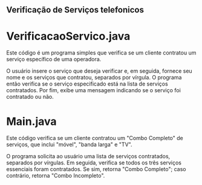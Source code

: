 ## Verificação de Serviços telefonicos

# VerificacaoServico.java
Este código é um programa simples que verifica se um cliente contratou um serviço específico de uma operadora.

O usuário insere o serviço que deseja verificar e, em seguida, fornece seu nome e os serviços que contratou, separados por vírgula.
O programa então verifica se o serviço especificado está na lista de serviços contratados.
Por fim, exibe uma mensagem indicando se o serviço foi contratado ou não.

# Main.java
Este código verifica se um cliente contratou um "Combo Completo" de serviços, que inclui "móvel", "banda larga" e "TV".

O programa solicita ao usuário uma lista de serviços contratados, separados por vírgulas.
Em seguida, verifica se todos os três serviços essenciais foram contratados.
Se sim, retorna "Combo Completo"; caso contrário, retorna "Combo Incompleto".





